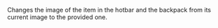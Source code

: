 Changes the image of the item in the hotbar and the backpack from its current image to the provided one.
